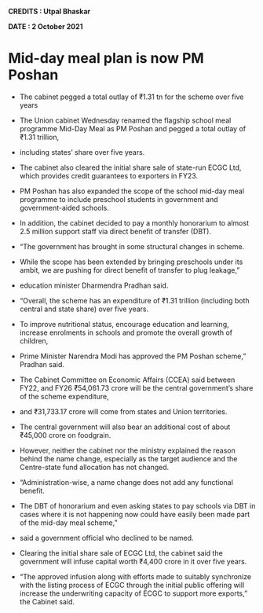 **CREDITS : Utpal Bhaskar**

**DATE : 2 October 2021**

# Mid-day meal plan is now PM Poshan
- The cabinet pegged a total outlay of ₹1.31 tn for the scheme over five years
- The Union cabinet Wednesday renamed the flagship school meal programme Mid-Day Meal as PM Poshan and pegged a total outlay of ₹1.31 trillion,
- including states’ share over five years.
- The cabinet also cleared the initial share sale of state-run ECGC Ltd, which provides credit guarantees to exporters in FY23.

- PM Poshan has also expanded the scope of the school mid-day meal programme to include preschool students in government and government-aided schools.
- In addition, the cabinet decided to pay a monthly honorarium to almost 2.5 million support staff via direct benefit of transfer (DBT).

- “The government has brought in some structural changes in scheme.
- While the scope has been extended by bringing preschools under its ambit, we are pushing for direct benefit of transfer to plug leakage,”
- education minister Dharmendra Pradhan said.

- “Overall, the scheme has an expenditure of ₹1.31 trillion (including both central and state share) over five years.
- To improve nutritional status, encourage education and learning, increase enrolments in schools and promote the overall growth of children,
- Prime Minister Narendra Modi has approved the PM Poshan scheme,” Pradhan said.

- The Cabinet Committee on Economic Affairs (CCEA) said between FY22, and FY26 ₹54,061.73 crore will be the central government’s share of the scheme expenditure,
- and ₹31,733.17 crore will come from states and Union territories.
- The central government will also bear an additional cost of about ₹45,000 crore on foodgrain.

- However, neither the cabinet nor the ministry explained the reason behind the name change, especially as the target audience and the Centre-state fund allocation has not changed.
- “Administration-wise, a name change does not add any functional benefit.
- The DBT of honorarium and even asking states to pay schools via DBT in cases where it is not happening now could have easily been made part of the mid-day meal scheme,”
- said a government official who declined to be named.

- Clearing the initial share sale of ECGC Ltd, the cabinet said the government will infuse capital worth ₹4,400 crore in it over five years.
- “The approved infusion along with efforts made to suitably synchronize with the listing process of ECGC through the initial public offering will increase the underwriting capacity of ECGC to support more exports,” the Cabinet said.
